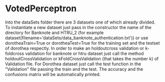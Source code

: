 # VotedPerceptron
Into the dataSets folder there are 3 datasets one of which already divided. To instantiate a new dataset just pass in the constructor
the name of the directory for Banknote and HTRU_2 (for example dataset(filename='dataSets/data_banknote_authentication.txt')) or use
dorotheaTrain=True or dorotheaTest=True for the training set and the testset of dorothea respectly.
In order to make an holdoutcross validation or k-foldcross validation for banknote or htru dataset just call the method
holdoutCrossValidation or kFoldCrossValidation (that takes the number k) of Validation file.
For Dorothea dataset just call the test function in the "Validation" file passing the train and the test.
The accuracy and the confusions matrix will be automatically printed.
